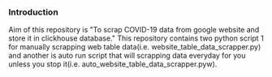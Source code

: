 ### Introduction
Aim of this repository is "To scrap COVID-19 data from google website and store it in clickhouse database."
This repository contains two python script 1 for manually scrapping web table data(i.e. website_table_data_scrapper.py) and another is auto run script that will scrapping data everyday for you unless you stop it(i.e. auto_website_table_data_scrapper.pyw).